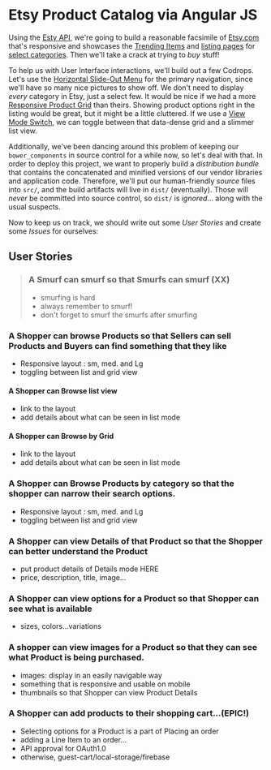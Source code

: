 # Etsy Product Catalog via Angular JS

Using the [Esty API](http://etsy.com/developers), we're going to build a reasonable facsimile of [Etsy.com](http://etsy.com) that's responsive and showcases the [Trending Items](https://www.etsy.com/trending) and [listing pages](https://www.etsy.com/search/toys-and-games) for [select categories](https://www.etsy.com/categories). Then we'll take a crack at trying to _buy_ stuff!

To help us with User Interface interactions, we'll build out a few Codrops. Let's use the [Horizontal Slide-Out Menu](http://tympanus.net/bBlueprints/HorizontalSlideOutMenu/) for the primary navigation, since we'll have so many nice pictures to show off. We don't need to display _every_ category in Etsy, just a select few. It would be nice if we had a more [Responsive Product Grid](http://tympanus.net/Blueprints/ProductGridLayout/) than theirs. Showing product options right in the listing would be great, but it might be a little cluttered. If we use a [View Mode Switch](http://tympanus.net/Blueprints/ViewModeSwitch/), we can toggle between that data-dense grid and a slimmer list view.

Additionally, we've been dancing around this problem of keeping our `bower_components` in source control for a while now, so let's deal with that. In order to deploy this project, we want to properly build a _distribution bundle_ that contains the concatenated and minified versions of our vendor libraries and application code. Therefore, we'll put our human-friendly _source_ files into `src/`, and the build artifacts will live in `dist/` (eventually). Those will _never_ be committed into source control, so `dist/` is _ignored_... along with the usual suspects.

Now to keep us on track, we should write out some _User Stories_ and create some _Issues_ for ourselves:

## User Stories

> ### A Smurf can smurf so that Smurfs can smurf (XX)
>
> * smurfing is hard
> * always remember to smurf!
> * don't forget to smurf the smurfs after smurfing


### A Shopper can browse Products so that Sellers can sell Products and Buyers can find something that they like
* Responsive layout : sm, med. and Lg 
* toggling between list and grid view

#### A Shopper can Browse list view
* link to the layout
* add details about what can be seen in list mode

#### A Shopper can Browse by Grid
* link to the layout
* add details about what can be seen in list mode

### A Shopper can Browse Products by category so that the shopper can narrow their search options.
* Responsive layout : sm, med. and Lg 
* toggling between list and grid view

### A Shopper can view Details of that Product so that the Shopper can better understand the Product
* put product details of Details mode HERE
* price, description, title, image...

### A Shopper can view options for a Product so that Shopper can see what is available
* sizes, colors...variations

### A shopper can view images for a Product so that they can see what Product is being purchased.
* images: display in an easily navigable way 
* something that is responsive and usable on mobile 
* thumbnails so that Shopper can view Product Details
    
### A Shopper can add products to their shopping cart...(EPIC!)
* Selecting options for a Product is a part of Placing an order
* adding a Line Item to an order...
* API approval for OAuth1.0
* otherwise, guest-cart/local-storage/firebase
